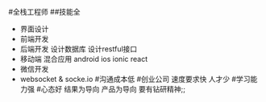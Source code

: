 #全栈工程师
##技能全
- 界面设计
- 前端开发
- 后端开发 设计数据库 设计restful接口 
- 移动端 混合应用 android ios  ionic react
- 微信开发
- websocket & socke.io
#沟通成本低
#创业公司
速度要求快
人才少
#学习能力强
#心态好
结果为导向 产品为导向
要有钻研精神;;

